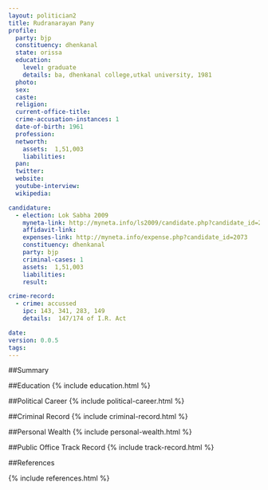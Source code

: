 ```yaml
---
layout: politician2
title: Rudranarayan Pany
profile: 
  party: bjp
  constituency: dhenkanal
  state: orissa
  education: 
    level: graduate
    details: ba, dhenkanal college,utkal university, 1981
  photo: 
  sex: 
  caste: 
  religion: 
  current-office-title: 
  crime-accusation-instances: 1
  date-of-birth: 1961
  profession: 
  networth: 
    assets:  1,51,003
    liabilities: 
  pan: 
  twitter: 
  website: 
  youtube-interview: 
  wikipedia: 

candidature: 
  - election: Lok Sabha 2009
    myneta-link: http://myneta.info/ls2009/candidate.php?candidate_id=2073
    affidavit-link: 
    expenses-link: http://myneta.info/expense.php?candidate_id=2073
    constituency: dhenkanal 
    party: bjp
    criminal-cases: 1
    assets:  1,51,003
    liabilities: 
    result:  

crime-record: 
  - crime: accussed
    ipc: 143, 341, 283, 149
    details:  147/174 of I.R. Act  

date: 
version: 0.0.5
tags: 
---
```

##Summary


##Education
{% include education.html %}


##Political Career
{% include political-career.html %}


##Criminal Record
{% include criminal-record.html %}


##Personal Wealth
{% include personal-wealth.html %}


##Public Office Track Record
{% include track-record.html %}


##References


{% include references.html %}